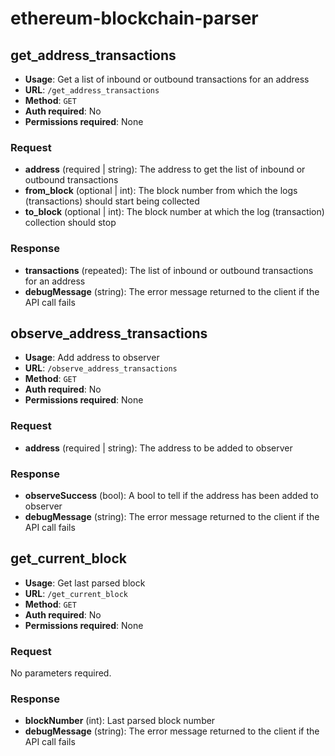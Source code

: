 # ethereum-blockchain-parser

## get_address_transactions
- **Usage**: Get a list of inbound or outbound transactions for an address
- **URL**: `/get_address_transactions`
- **Method**: `GET`
- **Auth required**: No
- **Permissions required**: None
### Request
- **address** (required | string): The address to get the list of inbound or outbound transactions
- **from_block** (optional | int): The block number from which the logs (transactions) should start being collected
- **to_block** (optional | int): The block number at which the log (transaction) collection should stop

### Response 
- **transactions** (repeated): The list of inbound or outbound transactions for an address
- **debugMessage** (string): The error message returned to the client if the API call fails

## observe_address_transactions
- **Usage**: Add address to observer
- **URL**: `/observe_address_transactions`
- **Method**: `GET`
- **Auth required**: No
- **Permissions required**: None
### Request
- **address** (required | string): The address to be added to observer

### Response
- **observeSuccess** (bool): A bool to tell if the address has been added to observer
- **debugMessage** (string): The error message returned to the client if the API call fails

## get_current_block
- **Usage**: Get last parsed block
- **URL**: `/get_current_block`
- **Method**: `GET`
- **Auth required**: No
- **Permissions required**: None
### Request
No parameters required.

### Response
- **blockNumber** (int): Last parsed block number
- **debugMessage** (string): The error message returned to the client if the API call fails